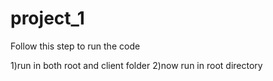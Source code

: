 # project_1

Follow this step to run the code

1)run <npm install> in both root and client folder
2)now run <npm run dev> in root directory 
